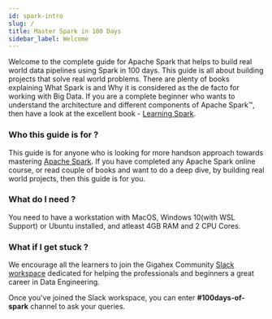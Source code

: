 ```yaml
---
id: spark-intro
slug: /
title: Master Spark in 100 Days
sidebar_label: Welcome
---
```


Welcome to the complete guide for Apache Spark that helps to build real world
data pipelines using Spark in 100 days. This guide is all about building
projects that solve real world problems. There are plenty of books explaining
What Spark is and Why it is considered as the de facto for working with Big
Data. If you are a complete beginner who wants to understand the architecture
and different components of Apache Spark™, then have a look at the excellent
book -
[Learning Spark](https://www.oreilly.com/library/view/learning-spark-2nd/9781492050032/).

### Who this guide is for ?

This guide is for anyone who is looking for more handson approach towards
mastering [Apache Spark](https://spark.apache.org/). If you have completed any
Apache Spark online course, or read couple of books and want to do a deep dive,
by building real world projects, then this guide is for you.

### What do I need ?

You need to have a workstation with MacOS, Windows 10(with WSL Support) or
Ubuntu installed, and atleast 4GB RAM and 2 CPU Cores.

### What if I get stuck ?

We encourage all the learners to join the Gigahex Community
[Slack workspace](https://join.slack.com/t/gigahexcomm/shared_invite/zt-s7ow0mw5-egYmATa4QqU8TqAFWbK~4A)
dedicated for helping the professionals and beginners a great career in Data
Engineering.

Once you've joined the Slack workspace, you can enter **#100days-of-spark**
channel to ask your queries.
